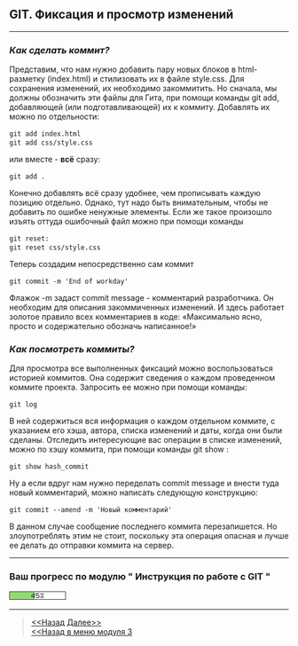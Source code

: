 ## GIT. Фиксация и просмотр изменений
---

### ***Как сделать коммит?***

Представим, что нам нужно добавить пару новых блоков в 
html-разметку (index.html) и стилизовать их в файле style.css. Для 
сохранения изменений, их необходимо закоммитить. Но сначала, мы 
должны обозначить эти файлы для Гита, при помощи команды git add, 
добавляющей (или подготавливающей) их к коммиту. Добавлять их можно 
по отдельности:

```
git add index.html
git add css/style.css
```
или вместе - **всё** сразу:

```
git add .
```

Конечно добавлять всё сразу удобнее, чем прописывать каждую позицию
отдельно. Однако, тут надо быть внимательным, чтобы не добавить по
ошибке ненужные элементы. Если же такое произошло изъять оттуда 
ошибочный файл можно при помощи команды

```
git reset:
git reset css/style.css
```

Теперь создадим непосредственно сам коммит

```
git commit -m 'End of workday'
```

Флажок -m задаст commit message - комментарий разработчика. Он 
необходим для описания закоммиченных изменений. И здесь работает 
золотое правило всех комментариев в коде: «Максимально ясно, просто 
и содержательно обозначь написанное!»

### ***Как посмотреть коммиты?***

Для просмотра все выполненных фиксаций можно воспользоваться 
историей коммитов. Она содержит сведения о каждом проведенном 
коммите проекта. Запросить ее можно при помощи команды:

```
git log
```

В ней содержиться вся информация о каждом отдельном коммите, с 
указанием его хэша, автора, списка изменений и даты, когда они были 
сделаны. Отследить интересующие вас операции в списке изменений, 
можно по хэшу коммита, при помощи команды git show :

```
git show hash_commit
```

Ну а если вдруг нам нужно переделать commit message и внести туда 
новый комментарий, можно написать следующую конструкцию:

```
git commit --amend -m 'Новый комментарий'
```

В данном случае сообщение последнего коммита перезапишется. Но 
злоупотреблять этим не стоит, поскольку эта операция опасная и 
лучше ее делать до отправки коммита на сервер.

---
### **Ваш прогресс по модулю " Инструкция по работе с GIT "**

![](./green_93DB70/45perc.png)

---
>[<<Назад](./preferfiles.md) [Далее>>](./startmenu4.md)   
>[<<Назад в меню модуля 3](./startmenu3.md)